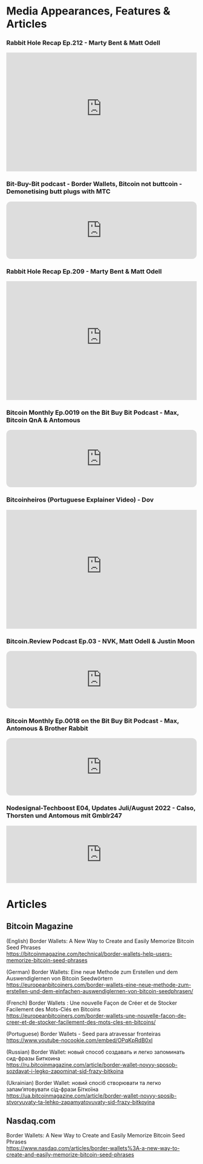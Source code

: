# Media Appearances, Features & Articles

### Rabbit Hole Recap Ep.212 - Marty Bent & Matt Odell

<iframe width="100%" height="315" src="https://www.youtube-nocookie.com/embed/UWcbblfRjNU?start=6372" title="YouTube video player" frameborder="0" allow="accelerometer; autoplay; clipboard-write; encrypted-media; gyroscope; picture-in-picture" allowfullscreen></iframe>

### Bit-Buy-Bit podcast - Border Wallets, Bitcoin not buttcoin - Demonetising butt plugs with MTC

<iframe style="border-radius:12px" src="https://open.spotify.com/embed/episode/0uXY9CcnZ5dU8L7o1YLaHF?utm_source=generator" width="100%" height="152" frameBorder="0" allowfullscreen="" allow="autoplay; clipboard-write; encrypted-media; fullscreen; picture-in-picture"></iframe>

### Rabbit Hole Recap Ep.209 - Marty Bent & Matt Odell

<iframe width="100%" height="315" src="https://www.youtube-nocookie.com/embed/oroflTHfUMY?start=3448" title="YouTube video player" frameborder="0" allow="accelerometer; autoplay; clipboard-write; encrypted-media; gyroscope; picture-in-picture" allowfullscreen></iframe>

### Bitcoin Monthly Ep.0019 on the Bit Buy Bit Podcast - Max, Bitcoin QnA & Antomous

<iframe style="border-radius:12px" src="https://open.spotify.com/embed/episode/5l0IBAFhKb3prnVH2Jfud4?utm_source=generator&t=3040" width="100%" height="152" frameBorder="0" allowfullscreen="" allow="autoplay; clipboard-write; encrypted-media; fullscreen; picture-in-picture"></iframe>

### Bitcoinheiros (Portuguese Explainer Video) - Dov

<iframe width="100%" height="315" src="https://www.youtube-nocookie.com/embed/OPqKpRdB0xI" title="YouTube video player" frameborder="0" allow="accelerometer; autoplay; clipboard-write; encrypted-media; gyroscope; picture-in-picture" allowfullscreen></iframe>

### Bitcoin.Review Podcast Ep.03 - NVK, Matt Odell & Justin Moon

<iframe style="border-radius:12px" src="https://open.spotify.com/embed/episode/0LOLpaUiOdZDY5oaojCOmU?utm_source=generator&t=3895" width="100%" height="152" frameBorder="0" allowfullscreen="" allow="autoplay; clipboard-write; encrypted-media; fullscreen; picture-in-picture"></iframe>

### Bitcoin Monthly Ep.0018 on the Bit Buy Bit Podcast - Max, Antomous & Brother Rabbit

<iframe style="border-radius:12px" src="https://open.spotify.com/embed/episode/5gwZnT5qogTh3uxDqNmNRr?utm_source=generator&t=460" width="100%" height="152" frameBorder="0" allowfullscreen="" allow="autoplay; clipboard-write; encrypted-media; fullscreen; picture-in-picture"></iframe>

### Nodesignal-Techboost E04, Updates Juli/August 2022 - Calso, Thorsten und Antomous mit Gmblr247

<iframe src="https://anchor.fm/nodesignal/embed/episodes/Nodesignal-Techboost---E04---Updates-Juli--August-2022-e1nu0t4/a-a8hmip3" height="152" width="100%" frameborder="0" scrolling="no"></iframe>



# Articles

## Bitcoin Magazine

(English) Border Wallets: A New Way to Create and Easily Memorize Bitcoin Seed Phrases<br>
https://bitcoinmagazine.com/technical/border-wallets-help-users-memorize-bitcoin-seed-phrases

(German) Border Wallets: Eine neue Methode zum Erstellen und dem Auswendiglernen von Bitcoin Seedwörtern<br>
https://europeanbitcoiners.com/border-wallets-eine-neue-methode-zum-erstellen-und-dem-einfachen-auswendiglernen-von-bitcoin-seedphrasen/

(French) Border Wallets : Une nouvelle Façon de Créer et de Stocker Facilement des Mots-Clés en Bitcoins<br>
https://europeanbitcoiners.com/border-wallets-une-nouvelle-facon-de-creer-et-de-stocker-facilement-des-mots-cles-en-bitcoins/

(Portuguese) Border Wallets - Seed para atravessar fronteiras<br>
https://www.youtube-nocookie.com/embed/OPqKpRdB0xI

(Russian) Border Wallet: новый способ создавать и легко запоминать сид-фразы Биткоина<br>
https://ru.bitcoinmagazine.com/article/border-wallet-novyy-sposob-sozdavat-i-legko-zapominat-sid-frazy-bitkoina

(Ukrainian) Border Wallet: новий спосіб створювати та легко запам’ятовувати сід-фрази Біткоїна<br>
https://ua.bitcoinmagazine.com/article/border-wallet-novyy-sposib-stvoryuvaty-ta-lehko-zapamyatovuvaty-sid-frazy-bitkoyina

## Nasdaq.com

Border Wallets: A New Way to Create and Easily Memorize Bitcoin Seed Phrases<br>
https://www.nasdaq.com/articles/border-wallets%3A-a-new-way-to-create-and-easily-memorize-bitcoin-seed-phrases
